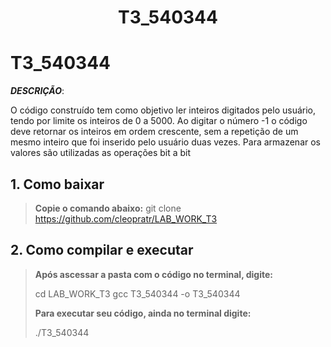 <h1 align="center"> T3_540344 </h1>

# T3_540344

***DESCRIÇÃO***:

O código construído tem como objetivo ler inteiros digitados pelo usuário, tendo por limite os inteiros de 0 a 5000. Ao digitar o número -1 o código deve retornar os inteiros em ordem crescente, sem a repetição de um mesmo inteiro que foi inserido pelo usuário duas vezes. Para armazenar os valores são utilizadas as operações bit a bit

## 1. Como baixar 

> **Copie o comando abaixo:**
> git clone https://github.com/cleopratr/LAB_WORK_T3

## 2. Como compilar e executar

> **Após ascessar a pasta com o código no terminal, digite:**
> 
> cd LAB_WORK_T3 
> gcc T3_540344 -o T3_540344
> 
> **Para executar seu código, ainda no terminal digite:** 
> 
> ./T3_540344
